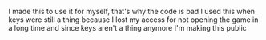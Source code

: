I made this to use it for myself, that's why the code is bad
I used this when keys were still a thing because I lost my access for not opening the game in a long time and since keys aren't a thing anymore I'm making this public
